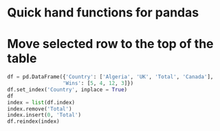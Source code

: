 # Quick hand functions for pandas

# Move selected row to the top of the table

```python
df = pd.DataFrame({'Country': ['Algeria', 'UK', 'Total', 'Canada'],
                  'Wins': [5, 4, 12, 3]})
df.set_index('Country', inplace = True)
df
index = list(df.index)
index.remove('Total')
index.insert(0, 'Total')
df.reindex(index)
```
